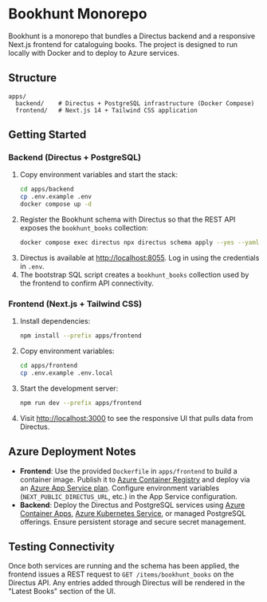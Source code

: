 # Bookhunt Monorepo

Bookhunt is a monorepo that bundles a Directus backend and a responsive Next.js frontend for cataloguing books. The project is designed to run locally with Docker and to deploy to Azure services.

## Structure

```
apps/
  backend/    # Directus + PostgreSQL infrastructure (Docker Compose)
  frontend/   # Next.js 14 + Tailwind CSS application
```

## Getting Started

### Backend (Directus + PostgreSQL)

1. Copy environment variables and start the stack:
   ```bash
   cd apps/backend
   cp .env.example .env
   docker compose up -d
   ```
2. Register the Bookhunt schema with Directus so that the REST API exposes the `bookhunt_books` collection:
   ```bash
   docker compose exec directus npx directus schema apply --yes --yaml /directus/schema.yaml
   ```
3. Directus is available at [http://localhost:8055](http://localhost:8055). Log in using the credentials in `.env`.
4. The bootstrap SQL script creates a `bookhunt_books` collection used by the frontend to confirm API connectivity.

### Frontend (Next.js + Tailwind CSS)

1. Install dependencies:
   ```bash
   npm install --prefix apps/frontend
   ```
2. Copy environment variables:
   ```bash
   cd apps/frontend
   cp .env.example .env.local
   ```
3. Start the development server:
   ```bash
   npm run dev --prefix apps/frontend
   ```
4. Visit [http://localhost:3000](http://localhost:3000) to see the responsive UI that pulls data from Directus.

## Azure Deployment Notes

- **Frontend**: Use the provided `Dockerfile` in `apps/frontend` to build a container image. Publish it to [Azure Container Registry](https://learn.microsoft.com/azure/container-registry/) and deploy via an [Azure App Service plan](https://learn.microsoft.com/azure/app-service/overview). Configure environment variables (`NEXT_PUBLIC_DIRECTUS_URL`, etc.) in the App Service configuration.
- **Backend**: Deploy the Directus and PostgreSQL services using [Azure Container Apps](https://learn.microsoft.com/azure/container-apps/), [Azure Kubernetes Service](https://learn.microsoft.com/azure/aks/), or managed PostgreSQL offerings. Ensure persistent storage and secure secret management.

## Testing Connectivity

Once both services are running and the schema has been applied, the frontend issues a REST request to `GET /items/bookhunt_books` on the Directus API. Any entries added through Directus will be rendered in the "Latest Books" section of the UI.
